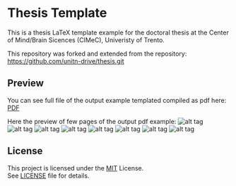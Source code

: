 # Thesis Template

This is a thesis LaTeX template example for the doctoral thesis at the Center of Mind/Brain Sicences (CIMeC), Univeristy of Trento. 

This repository was forked and extended from the repository: https://github.com/unitn-drive/thesis.git

## Preview
You can see full file of the output example templated compiled as pdf here: [PDF](https://github.com/gamorosino/thesis_Template/blob/master/output_example.pdf)
 
 Here the preview of few pages of the output pdf example:
![alt tag](https://github.com/gamorosino/thesis_Template/blob/master/png/output-pag-1.png)
![alt tag](https://github.com/gamorosino/thesis_Template/blob/master/png/output-pag-2.png)
![alt tag](https://github.com/gamorosino/thesis_Template/blob/master/png/output-pag-3.png)
![alt tag](https://github.com/gamorosino/thesis_Template/blob/master/png/output-pag-4.png)
![alt tag](https://github.com/gamorosino/thesis_Template/blob/master/png/output-pag-5.png)
![alt tag](https://github.com/gamorosino/thesis_Template/blob/master/png/output-pag-6.png)
![alt tag](https://github.com/gamorosino/thesis_Template/blob/master/png/output-pag-7.png)
![alt tag](https://github.com/gamorosino/thesis_Template/blob/master/png/output-pag-8.png)


## License

This project is licensed under the [MIT](https://opensource.org/licenses/MIT) License. \
See [LICENSE](./LICENSE) file for details.
